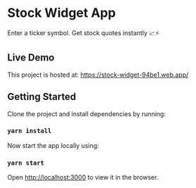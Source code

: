 # Stock Widget App

Enter a ticker symbol. Get stock quotes instantly 📈⚡️

## Live Demo

This project is hosted at: https://stock-widget-94be1.web.app/

## Getting Started

Clone the project and install dependencies by running:

### `yarn install`

Now start the app locally using:

### `yarn start`

Open [http://localhost:3000](http://localhost:3000) to view it in the browser.




